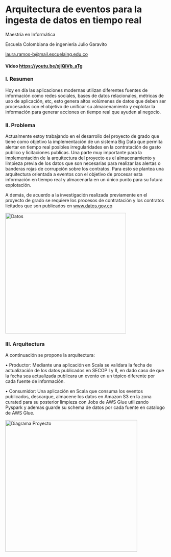 # Arquitectura de eventos para la ingesta de datos en tiempo real

Maestría en Informática

Escuela Colombiana de ingeniería Julio Garavito

laura.ramos-b@mail.escuelaing.edu.co

#### Video https://youtu.be/xjlQiVb_aTg

### I. Resumen
Hoy en día las aplicaciones modernas utilizan diferentes fuentes de información como redes sociales, bases de datos relacionales, 
métricas de uso de aplicación, etc, esto genera altos volúmenes de datos que deben ser procesados con el objetivo de unificar 
su almacenamiento y explotar la información para generar acciones en tiempo real que ayuden al negocio.

### II. Problema
Actualmente estoy trabajando en el desarrollo del proyecto de grado que tiene como objetivo la implementación de un
sistema Big Data que permita alertar en tiempo real posibles irregularidades en la contratación de gasto publico y 
licitaciones publicas. Una parte muy importante para la implementación de la arquitectura del proyecto es el almacenamiento y
limpieza previa de los datos que son necesarias para realizar las alertas o banderas rojas de corrupción sobre los contratos.
Para esto se plantea una arquitectura orientada a eventos con el objetivo de procesar esta información en tiempo real 
y almacenarla en un único punto para su futura explotación.

A demás, de acuerdo a la investigación realizada previamente en el proyecto de grado se requiere los procesos de 
contratación y los contratos licitados que son publicados en www.datos.gov.co

<img width="378" alt="Datos" src="https://user-images.githubusercontent.com/26145773/204081639-a404d8b0-eb05-4e9c-adb8-27136134341d.png">

### III. Arquitectura
A continuación se propone la arquitectura:

• Productor: Mediante una aplicación en Scala se validara
la fecha de actualización de los datos publicados en SECOP I y II, en dado caso de que la fecha sea actualizada
publicara un evento en un tópico diferente por cada fuente de información.

• Consumidor: Una aplicación en Scala que consuma los eventos publicados, descargue, almacene los datos en
Amazon S3 en la zona curated para su posterior limpieza con Jobs de AWS Glue utilizando Pyspark y ademas guarde su schema de datos por cada
fuente en catalogo de AWS Glue.

<img width="413" alt="Diagrama Proyecto" src="https://user-images.githubusercontent.com/26145773/204081622-7f350247-e347-4cfb-a312-7395cd3ec918.png">

